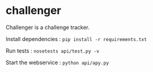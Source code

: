 # challenger

Challenger is a challenge tracker.

Install dependencies : 
    ```pip install -r requirements.txt```

Run tests : 
    ```nosetests api/test.py -v```

Start the webservice : 
    ```python api/apy.py```
